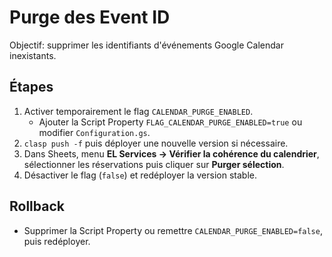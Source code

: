 # Purge des Event ID

Objectif: supprimer les identifiants d'événements Google Calendar inexistants.

## Étapes
1. Activer temporairement le flag `CALENDAR_PURGE_ENABLED`.
   - Ajouter la Script Property `FLAG_CALENDAR_PURGE_ENABLED=true` ou modifier `Configuration.gs`.
2. `clasp push -f` puis déployer une nouvelle version si nécessaire.
3. Dans Sheets, menu **EL Services → Vérifier la cohérence du calendrier**, sélectionner les réservations puis cliquer sur **Purger sélection**.
4. Désactiver le flag (`false`) et redéployer la version stable.

## Rollback
- Supprimer la Script Property ou remettre `CALENDAR_PURGE_ENABLED=false`, puis redéployer.
